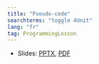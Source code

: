 ```yaml
---
title: "Pseudo-code"
searchterms: "toggle 4Unit"
lang: "fr"
tag: ProgrammingLesson
---
```

 <ul>
 <li class="ng-binding">Slides:
 <a href="ProgrammingLessons/FLL-RD-14-U4-Pseudo-code.pptx">PPTX</a>,
 <a href="ProgrammingLessons/FLL-RD-14-U4-Pseudo-code.pdf">PDF</a>
 </li>
 </ul>
